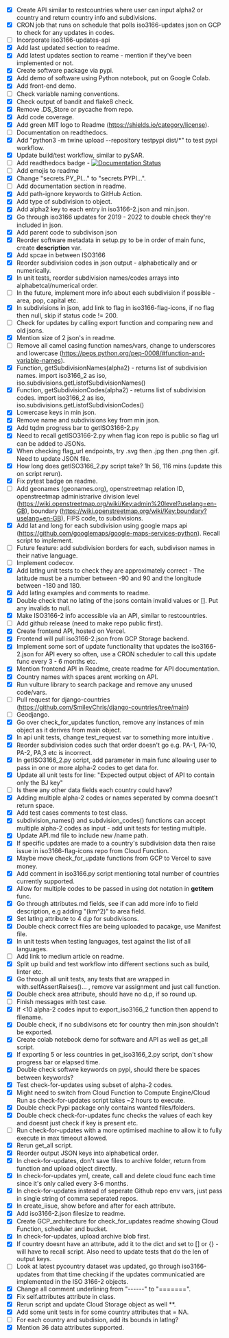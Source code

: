 - [X] Create API similar to restcountries where user can input alpha2 or country and return country info and subdivisions.
- [X] CRON job that runs on schedule that polls iso3166-updates json on GCP to check for any updates in codes.
- [ ] Incorporate iso3166-updates-api 
- [X] Add last updated section to readme.
- [X] Add latest updates section to reame - mention if they've been implemented or not.
- [X] Create software package via pypi.
- [X] Add demo of software using Python notebook, put on Google Colab.
- [X] Add front-end demo.
- [ ] Check variable naming conventions.
- [X] Check output of bandit and flake8 check.
- [X] Remove .DS_Store or pycache from repo.
- [X] Add code coverage.
- [X] Add green MIT logo to Readme (https://shields.io/category/license).
- [ ] Documentation on readthedocs.
- [X] Add "python3 -m twine upload --repository testpypi dist/*" to test pypi workflow.
- [X] Update build/test workflow, similar to pySAR.
- [ ] Add readthedocs badge - [![Documentation Status](https://readthedocs.org/projects/ansicolortags/badge/?version=latest)](http://ansicolortags.readthedocs.io/?badge=latest)
- [ ] Add emojis to readme
- [X] Change "secrets.PY_PI..." to "secrets.PYPI...".
- [ ] Add documentation section in readme.
- [X] Add path-ignore keywords to GitHub Action.
- [X] Add type of subdivision to object.
- [X] Add alpha2 key to each entry in iso3166-2.json and min.json.
- [X] Go through iso3166 updates for 2019 - 2022 to double check they're included in json.
- [X] Add parent code to subdivison json
- [X] Reorder software metadata in setup.py to be in order of main func, create __description__ var.
- [X] Add spcae in between ISO3166
- [X] Reorder subdivision codes in json output - alphabetically and or numerically.
- [X] In unit tests, reorder subdivision names/codes arrays into alphabetcal/numerical order.
- [ ] In the future, implement more info about each subdivision if possible - area, pop, capital etc.
- [X] In subdivisions in json, add link to flag in iso3166-flag-icons, if no flag then null, skip if status code != 200.
- [ ] Check for updates by calling export function and comparing new and old jsons.
- [X] Mention size of 2 json's in readme.
- [ ] Remove all camel casing function names/vars, change to underscores and lowercase (https://peps.python.org/pep-0008/#function-and-variable-names).
- [X] Function, getSubdivisionNames(alpha2) - returns list of subdivision names. import iso3166_2 as iso, iso.subdivisions.getListofSubdivisionNames()
- [X] Function, getSubdivisionCodes(alpha2) - returns list of subdivision codes. import iso3166_2 as iso, iso.subdivisions.getListofSubdivisionCodes()
- [X] Lowercase keys in min json.
- [X] Remove name and subdivisions key from min json.
- [X] Add tqdm progress bar to getISO3166-2.py
- [X] Need to recall getISO3166-2.py when flag icon repo is public so flag url can be added to JSONs. 
- [X] When checking flag_url endpoints, try .svg then .jpg then .png then .gif. Need to update JSON file.
- [X] How long does getISO3166_2.py script take? 1h 56, 116 mins (update this on script rerun).
- [X] Fix pytest badge on readme.
- [ ] Add geonames (geonames.org), openstreetmap relation ID, openstreetmap administrarive division level (https://wiki.openstreetmap.org/wiki/Key:admin%20level?uselang=en-GB), boundary (https://wiki.openstreetmap.org/wiki/Key:boundary?uselang=en-GB), FIPS code, to subdivisions.
- [X] Add lat and long for each subdivision using google maps api (https://github.com/googlemaps/google-maps-services-python). Recall script to implement.
- [ ] Future feature: add subdivision borders for each, subdivison names in their native language.
- [ ] Implement codecov.
- [X] Add latlng unit tests to check they are approximately correct - The latitude must be a number between -90 and 90 and the longitude between -180 and 180.
- [X] Add latlng examples and comments to readme.
- [X] Double check that no latlng of the jsons contain invalid values or []. Put any invalids to null.
- [X] Make ISO3166-2 info accessible via an API, similar to restcountries.
- [ ] Add github release (need to make repo public first).
- [X] Create frontend API, hosted on Vercel. 
- [X] Frontend will pull iso3166-2.json from GCP Storage backend.
- [X] Implement some sort of update functionality that updates the iso3166-2.json for API every so often, use a CRON scheduler to call this update func every 3 - 6 months etc.
- [X] Mention frontend API in Readme, create readme for API documentation.
- [X] Country names with spaces arent working on API.
- [X] Run vulture library to search package and remove any unused code/vars.
- [ ] Pull request for django-countries (https://github.com/SmileyChris/django-countries/tree/main)
- [ ] Geodjango.
- [X] Go over check_for_updates function, remove any instances of min object as it derives from main object.
- [X] In api unit tests, change test_request var to something more intuitive .
- [X] Reorder subdivision codes such that order doesn't go e.g. PA-1, PA-10, PA-2, PA,3 etc is incorrect.
- [X] In getISO3166_2.py script, add parameter in main func allowing user to pass in one or more alpha-2 codes to get data for.
- [X] Update all unit tests for line: "Expected output object of API to contain only the BJ key"
- [ ] Is there any other data fields each country could have?
- [X] Adding multiple alpha-2 codes or names seperated by comma doesnt't return space.
- [X] Add test cases comments to test class.
- [X] subdivision_names() and subdvision_codes() functions can accept multiple alpha-2 codes as input - add unit tests for testing multiple.
- [X] Update API.md file to include new /name path.
- [X] If specific updates are made to a country's subdivision data then raise issue in iso3166-flag-icons repo from Cloud Function.
- [X] Maybe move check_for_update functions from GCP to Vercel to save money.
- [X] Add comment in iso3166.py script mentioning total number of countries currently supported.
- [X] Allow for multiple codes to be passed in using dot notation in __getitem__ func.
- [X] Go through attributes.md fields, see if can add more info to field description, e.g adding "(km^2)" to area field.
- [X] Set latlng attribute to 4 d.p for subdivisons.
- [X] Double check correct files are being uploaded to pacakge, use Manifest file.
- [X] In unit tests when testing languages, test against the list of all languages.
- [ ] Add link to medium article on readme.
- [X] Split up build and test workflow into different sections such as build, linter etc.
- [X] Go through all unit tests, any tests that are wrapped in with.selfAssertRaises()... , remove var assignment and just call function.
- [X] Double check area attribute, should have no d.p, if so round up.
- [ ] Finish messages with test case. 
- [X] If <10 alpha-2 codes input to export_iso3166_2 function then append to filename.
- [X] Double check, if no subdivisons etc for country then min.json shouldn't be exported.
- [X] Create colab notebook demo for software and API as well as get_all script.
- [X] If exporting 5 or less countries in get_iso3166_2.py script, don't show progress bar or elapsed time.
- [X] Double check softwre keywords on pypi, should there be spaces between keywords?
- [X] Test check-for-updates using subset of alpha-2 codes.
- [X] Might need to switch from Cloud Function to Compute Engine/Cloud Run as check-for-updates script takes ~2 hours to execute.
- [X] Double check Pypi package only contains wanted files/folders.
- [X] Double check check-for-updates func checks the values of each key and doesnt just check if key is present etc.
- [ ] Run check-for-updates with a more optimised machine to allow it to fully execute in max timeout allowed.
- [X] Rerun get_all script.
- [X] Reorder output JSON keys into alphabetical order.
- [X] In check-for-updates, don't save files to archive folder, return from function and upload object directly.
- [X] In check-for-updates yml, create, call and delete cloud func each time since it's only called every 3-6 months.
- [X] In check-for-updates instead of seperate Github repo env vars, just pass in single string of comma seperated repos.
- [X] In create_iisue, show before and after for each attribute.
- [X] Add iso3166-2.json filesize to readme.
- [X] Create GCP_architecture for check_for_updates readme showing Cloud Function, scheduler and bucket.
- [X] In check-for-updates, upload archive blob first.
- [X] If country doesnt have an attribute, add it to the dict and set to [] or {} - will have to recall script. Also need to update tests that do the len of output keys.
- [ ] Look at latest pycountry dataset was updated, go through iso3166-updates from that time checking if the updates communicatied are implemented in the ISO 3166-2 objects.
- [X] Change all comment underlining from "------" to "=======".
- [X] Fix self.attributes attribute in class.
- [X] Rerun script and update Cloud Storage object as well **.
- [X] Add some unit tests in for some country attributes that = NA.
- [ ] For each country and subdision, add its bounds in latlng?
- [X] Mention 36 data attributes supported.
<!-- https://github.com/smucode/react-world-flags -->